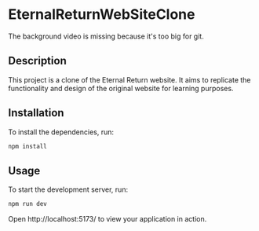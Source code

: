 # EternalReturnWebSiteClone
The background video is missing because it's too big for git.
## Description

This project is a clone of the Eternal Return website. It aims to replicate the functionality and design of the original website for learning purposes.

## Installation

To install the dependencies, run:

```sh
npm install
```
## Usage

To start the development server, run:

```sh
npm run dev
```
Open http://localhost:5173/ to view your application in action.
